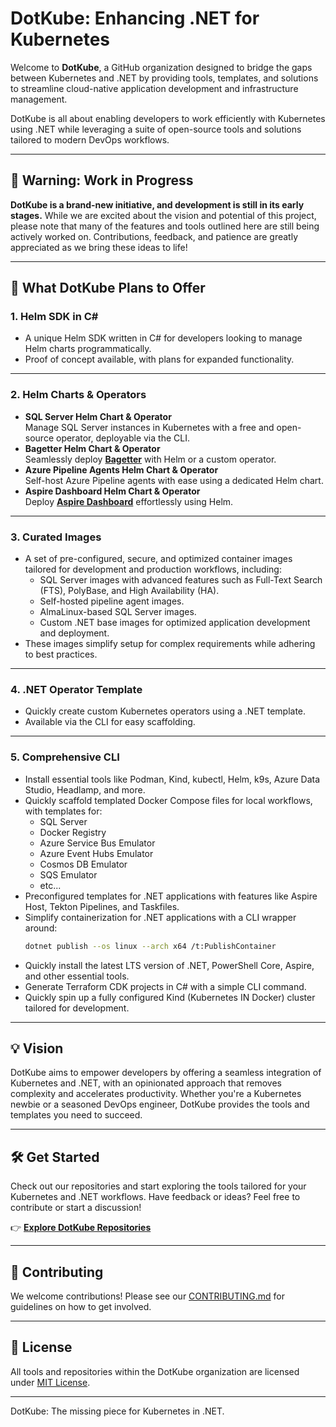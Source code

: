 # DotKube: Enhancing .NET for Kubernetes

Welcome to **DotKube**, a GitHub organization designed to bridge the gaps between Kubernetes and .NET by providing tools, templates, and solutions to streamline cloud-native application development and infrastructure management.

DotKube is all about enabling developers to work efficiently with Kubernetes using .NET while leveraging a suite of open-source tools and solutions tailored to modern DevOps workflows.

---

## 🚧 Warning: Work in Progress

**DotKube is a brand-new initiative, and development is still in its early stages.** While we are excited about the vision and potential of this project, please note that many of the features and tools outlined here are still being actively worked on. Contributions, feedback, and patience are greatly appreciated as we bring these ideas to life!

---

## 🚀 What DotKube Plans to Offer

### 1. **Helm SDK in C#**
   - A unique Helm SDK written in C# for developers looking to manage Helm charts programmatically.
   - Proof of concept available, with plans for expanded functionality.

---

### 2. **Helm Charts & Operators**
   - **SQL Server Helm Chart & Operator**  
     Manage SQL Server instances in Kubernetes with a free and open-source operator, deployable via the CLI.
   - **Bagetter Helm Chart & Operator**  
     Seamlessly deploy **[Bagetter](https://www.bagetter.com/)** with Helm or a custom operator.
   - **Azure Pipeline Agents Helm Chart & Operator**  
     Self-host Azure Pipeline agents with ease using a dedicated Helm chart.
   - **Aspire Dashboard Helm Chart & Operator**  
     Deploy **[Aspire Dashboard](https://aspiredashboard.com/)** effortlessly using Helm.

---

### 3. **Curated Images**
   - A set of pre-configured, secure, and optimized container images tailored for development and production workflows, including:
     - SQL Server images with advanced features such as Full-Text Search (FTS), PolyBase, and High Availability (HA).
     - Self-hosted pipeline agent images.
     - AlmaLinux-based SQL Server images.
     - Custom .NET base images for optimized application development and deployment.
   - These images simplify setup for complex requirements while adhering to best practices.

---

### 4. **.NET Operator Template**
   - Quickly create custom Kubernetes operators using a .NET template.
   - Available via the CLI for easy scaffolding.

---

### 5. **Comprehensive CLI**
   - Install essential tools like Podman, Kind, kubectl, Helm, k9s, Azure Data Studio, Headlamp, and more.
   - Quickly scaffold templated Docker Compose files for local workflows, with templates for:
     - SQL Server
     - Docker Registry
     - Azure Service Bus Emulator
     - Azure Event Hubs Emulator
     - Cosmos DB Emulator
     - SQS Emulator
     - etc...
   - Preconfigured templates for .NET applications with features like Aspire Host, Tekton Pipelines, and Taskfiles.
   - Simplify containerization for .NET applications with a CLI wrapper around:
     ```bash
     dotnet publish --os linux --arch x64 /t:PublishContainer
     ```
   - Quickly install the latest LTS version of .NET, PowerShell Core, Aspire, and other essential tools.
   - Generate Terraform CDK projects in C# with a simple CLI command.
   - Quickly spin up a fully configured Kind (Kubernetes IN Docker) cluster tailored for development.

---

## 💡 Vision

DotKube aims to empower developers by offering a seamless integration of Kubernetes and .NET, with an opinionated approach that removes complexity and accelerates productivity. Whether you're a Kubernetes newbie or a seasoned DevOps engineer, DotKube provides the tools and templates you need to succeed.

---

## 🛠️ Get Started

Check out our repositories and start exploring the tools tailored for your Kubernetes and .NET workflows. Have feedback or ideas? Feel free to contribute or start a discussion!

👉 **[Explore DotKube Repositories](https://github.com/DotKube)**

---

## 🤝 Contributing

We welcome contributions! Please see our [CONTRIBUTING.md](CONTRIBUTING.md) for guidelines on how to get involved.

---

## 📄 License

All tools and repositories within the DotKube organization are licensed under [MIT License](LICENSE).

---

DotKube: The missing piece for Kubernetes in .NET.
